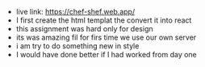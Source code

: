 * live link: https://chef-shef.web.app/
* I first create the html templat the convert it into react
* this assignment was hard only for design
* its was amazing fil for firs time we use our own server
* i am try to do something new in style
* I would have done better if I had worked from day one
